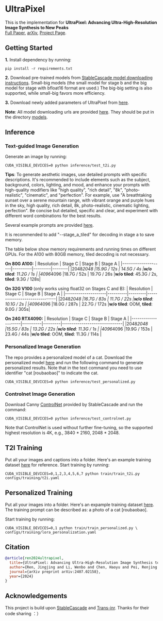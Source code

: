 # UltraPixel

This is the implementation for **UltraPixel: Advancing Ultra-High-Resolution Image Synthesis to New Peaks**\
[Full Paper](https://drive.google.com/file/d/1X18HH9kj7ltAnZorrkD84RJEdsJu4gDF/view?usp=sharing), [arXiv](https://arxiv.org/abs/2407.02158), [Project Page](https://jingjingrenabc.github.io/ultrapixel/).

## Getting Started
**1.** Install dependency by running:
```
pip install -r requirements.txt
```
**2.** Download pre-trained models from [StableCascade model downloading instructions](https://github.com/Stability-AI/StableCascade/tree/master/models). Small-big models (the small model for stage b and the big model for stage with bfloat16 format are used.) The big-big setting is also supported, while small-big favors more efficiency.

**3.**  Download newly added parameters of UltraPixel from [here](https://huggingface.co/roubaofeipi/UltraPixel).

**Note**: All model downloading urls are provided [here](./models/models_checklist.txt). They should be put in the directory [models](./models).

## Inference
### Text-guided Image Generation
Generate an image by running:
```
CUDA_VISIBLE_DEVICES=0 python inference/test_t2i.py
```
**Tips**: To generate aesthetic images, use detailed prompts with specific descriptions. It's recommended to include elements such as the subject, background, colors, lighting, and mood, and enhance your prompts with high-quality modifiers like "high quality", "rich detail", "8k", "photo-realistic", "cinematic", and "perfection". For example, use "A breathtaking sunset over a serene mountain range, with vibrant orange and purple hues in the sky, high quality, rich detail, 8k, photo-realistic, cinematic lighting, perfection". Be concise but detailed, specific and clear, and experiment with different word combinations for the best results.

Several example prompts are provided [here](./prompt_list.txt).

It is recommended to add "--stage_a_tiled" for decoding in stage a to save memory.

The table below  show memory requirements and running times on different GPUs. For the A100 with 80GB memory, tiled decoding is not necessary.

**On 80G A100:**
| Resolution          | Stage C  | Stage B | Stage A |
|---------------------|----------|---------|--------|
|2048*2048            |15.9G / 12s  | 14.5G / 4s    |**w/o tiled**: 11.2G / 1s  |
|4096*4096            |18.7G / 52s  | 19.7G / 26s   |**w/o tiled**: 45.3G / 2s, **tiled**: 9.3G / 128s|

**On 32G V100** (only works using float32 on Stages C and B):
| Resolution                    | Stage C  | Stage B |           Stage A             |
|---------------------|----------|---------|-------------------------------|
|2048*2048            |16.7G / 83s    | 11.7G / 22s   |**w/o tiled**: 10.1G / 2s |
|4096*4096            |18.0G / 287s   | 22.7G / 172s  |**w/o tiled**: OOM, **tiled**: 9.0G / 305s|

**On 24G RTX4090:**
| Resolution                    | Stage C  | Stage B |           Stage A             |
|---------------------|----------|---------|-------------------------------|
|2048*2048            |15.5G / 83s   |  13.2G / 22s  |**w/o tiled**: 11.3G / 1s |
|4096*4096            |19.9G / 153s   | 23.4G / 44s  |**w/o tiled**: OOM, **tiled**: 11.3G / 114s |

### Personalized Image Generation
The repo provides a personalized model of a cat. Download the personalized model [here](https://huggingface.co/roubaofeipi/UltraPixel/blob/main/lora_cat.safetensors) and run the following command to generate personalized results. Note that in the text command you need to use identifier "cat [roubaobao]" to indicate the cat.
```
CUDA_VISIBLE_DEVICES=0 python inference/test_personalized.py
```
### Controlnet Image Generation
Download Canny [ControlNet](https://huggingface.co/stabilityai/stable-cascade/resolve/main/controlnet/canny.safetensors) provided by StableCascade and run the command:
```
CUDA_VISIBLE_DEVICES=0 python inference/test_controlnet.py
```
Note that ControlNet is used without further fine-tuning, so the supported highest resolution is 4K, e.g., 3840 * 2160, 2048 * 2048.


## T2I Training
Put all your images and captions into a folder. Here's an example training dataset [here](./figures/example_dataset) for reference.
Start training by running:
```
CUDA_VISIBLE_DEVICES=0,1,2,3,4,5,6,7 python train/train_t2i.py configs/training/t2i.yaml
```


## Personalized Training
Put all your images into a folder. Here's an expample training dataset [here](./figures/example_dataset). The training prompt can be described as: a photo of a cat [roubaobao].

Start training by running:
```
CUDA_VISIBLE_DEVICES=0,1 python train/train_personalized.py \
configs/training/lora_personalization.yaml
```

## Citation
```bibtex
@article{ren2024ultrapixel,
  title={UltraPixel: Advancing Ultra-High-Resolution Image Synthesis to New Peaks},
  author={Ren, Jingjing and Li, Wenbo and Chen, Haoyu and Pei, Renjing and Shao, Bin and Guo, Yong and Peng, Long and Song, Fenglong and Zhu, Lei},
  journal={arXiv preprint arXiv:2407.02158},
  year={2024}
}
```
## Acknowledgements
This project is build upon [StableCascade](https://github.com/Stability-AI/StableCascade) and [Trans-inr](https://github.com/yinboc/trans-inr). Thanks for their code sharing ：）
